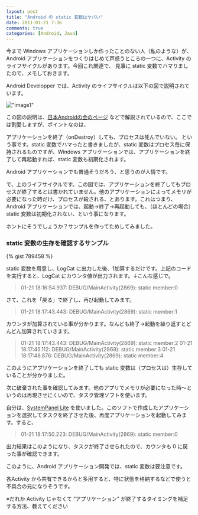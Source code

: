 ```yaml
---
layout: post
title: "Android の static 変数はヤバい"
date: 2011-01-21 7:36
comments: true
categories: [Android, Java]
---
```

今まで Windows アプリケーションしか作ったことのない人（私のような）が、Android アプリケーションをつくりはじめて戸惑うところの一つに、Activity のライフサイクルがあります。今回これ関連で、 見事に static 変数でハマりましたので、メモしておきます。
<!--more-->

Android Developper では、Activity のライフサイクルは以下の図で説明されています。

!["image1"](http://developer.android.com/images/activity_lifecycle.png)

この図の説明は、[日本Androidの会のページ](http://www.android-group.jp/index.php?cmd=read&page=%CA%D9%B6%AF%B2%F1%2FAndroid%20SDK%20WG%20%C2%E81%B2%F3%20%A5%BB%A5%C3%A5%B7%A5%E7%A5%F3%A1%CA2008.10.25%A1%CB&word=activity#iee83184) などで解説されているので、ここでは割愛しますが、ポイントなのは、

アプリケーションを終了（onDestroy）しても、プロセスは死んでいない。
という事です。static 変数でハマったと書きましたが、static 変数はプロセス毎に保持されるものですが、Windows アプリケーションでは、アプリケーションを終了して再起動すれば、static 変数も初期化されます。

Android アプリケーションでも普通そうだろう、と思うのが人情です。

で、上のライフサイクルです。この図では、アプリケーションを終了してもプロセスが終了するとは書かれていません。他のアプリケーションによってメモリが必要になった時だけ、プロセスが殺される、とあります。これはつまり、Android アプリケーションでは、起動→終了→再起動しても、（ほとんどの場合）static 変数は初期化されない、という事になります。

ホントにそうでしょうか？サンプルを作ってためしてみました。

### static 変数の生存を確認するサンプル

{% gist 789458 %}

static 変数を用意し、LogCat に出力した後、1加算するだけです。上記のコードを実行すると、LogCat にカウンタ値が出力されます。↓こんな感じで。

> 01-21 18:16:54.937: DEBUG/MainActivity(2869): static member:0

さて、これを「戻る」で終了し、再び起動してみます。

> 01-21 18:17:43.443: DEBUG/MainActivity(2869): static member:1

カウンタが加算されている事が分かります。なんども終了→起動を繰り返すとどんどん加算されていきます。

> 01-21 18:17:43.443: DEBUG/MainActivity(2869): static member:2
> 01-21 18:17:45.112: DEBUG/MainActivity(2869): static member:3
> 01-21 18:17:48.876: DEBUG/MainActivity(2869): static member:4 

このようにアプリケーションを終了しても static 変数は（プロセスは）生存していることが分かりました。

次に破棄された事を確認してみます。他のアプリでメモリが必要になった時～というのは再現させにくいので、タスク管理ソフトを使います。

自分は、[SystemPanel Lite](http://jp.androlib.com/android.application.nextapp-systempanel-iFtq.aspx) を使いました。このソフトで作成したアプリケーションを選択してタスクを終了させた後、再度アプリケーションを起動してみます。すると、

> 01-21 18:17:50.223: DEBUG/MainActivity(2869): static member:0

出力結果はこのようになり、タスクが終了させられたので、カウンタも 0 に戻った事が確認できます。

このように、Android アプリケーション開発では、static 変数は要注意です。

各Activity から共有できるからと多用すると、特に状態を格納するなどで使うと不具合の元になりそうです。

※だれか Activity じゃなくて ”アプリケーション" が終了するタイミングを補足する方法、教えてください